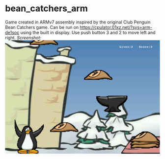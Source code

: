 # bean_catchers_arm
Game created in ARMv7 assembly inspired by the original Club Penguin Bean Catchers game. Can be run on https://cpulator.01xz.net/?sys=arm-de1soc using the built in display. Use push button 3 and 2 to move left and right.
*Screenshot:* 
![Screenshot](./screenshot.png)
